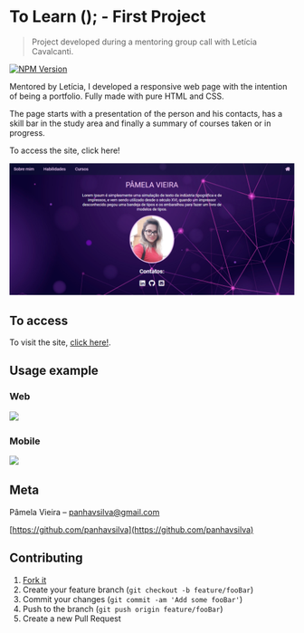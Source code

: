 # To Learn (); - First Project
> Project developed during a mentoring group call with Letícia Cavalcanti.

[![NPM Version][npm-image]][npm-url]

Mentored by Letícia, I developed a responsive web page with the intention of being a portfolio. Fully made with pure HTML and CSS.

The page starts with a presentation of the person and his contacts, has a skill bar in the study area and finally a summary of courses taken or in progress.

To access the site, click here!

<img src="./images/header.png"/>

## To access

To visit the site, [click here!](https://pamelavieiradasilva.000webhostapp.com/).


## Usage example

 <h3>Web</h3>
 <img src="./images/web.gif"/>
  <h3>Mobile</h3>
 <img src="./images/mobile.gif"/>

## Meta

Pâmela Vieira – panhavsilva@gmail.com

[https://github.com/panhavsilva](https://github.com/panhavsilva)

## Contributing

1. [Fork it](<https://github.com/panhavsilva/my_site/fork>)
2. Create your feature branch (`git checkout -b feature/fooBar`)
3. Commit your changes (`git commit -am 'Add some fooBar'`)
4. Push to the branch (`git push origin feature/fooBar`)
5. Create a new Pull Request

<!-- Markdown link & img dfn's -->

[npm-image]: https://img.shields.io/npm/v/datadog-metrics.svg?style=flat-square
[npm-url]: https://npmjs.org/package/datadog-metrics
[npm-downloads]: https://img.shields.io/npm/dm/datadog-metrics.svg?style=flat-square
[travis-image]: https://img.shields.io/travis/dbader/node-datadog-metrics/master.svg?style=flat-square
[travis-url]: https://travis-ci.org/dbader/node-datadog-metrics
[wiki]: https://github.com/seunome/seuprojeto/wiki